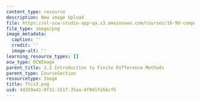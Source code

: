 ```yaml
---
content_type: resource
description: New image Upload
file: https://ol-ocw-studio-app-qa.s3.amazonaws.com/courses/16-90-computational-methods-in-aerospace-engineering-spring-2014/4d259a410f31151735aa6f0d1fa5bcf5_ftcs3.png
file_type: image/png
image_metadata:
  caption: ''
  credit: ''
  image-alt: ''
learning_resource_types: []
ocw_type: OCWImage
parent_title: 2.3 Introduction to Finite Difference Methods
parent_type: CourseSection
resourcetype: Image
title: ftcs3.png
uid: 4d259a41-0f31-1517-35aa-6f0d1fa5bcf5
---
```

